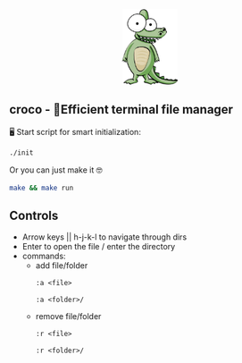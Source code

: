 <div align="center">
	<img src="assets/croco.png" alt="Croco logo" width="20%"/>
</div>

## croco - 🐊Efficient terminal file manager  

🖥️ Start script for smart initialization:
```bash
./init
```
Or you can just make it 🤓
```bash
make && make run
```

## Controls
* Arrow keys || h-j-k-l to navigate through dirs
* Enter to open the file / enter the directory
* commands:
	* add file/folder
		```
		:a <file>
		```
		```
		:a <folder>/
		```
	* remove file/folder
		```
		:r <file>
		```
		```
		:r <folder>/
		```

